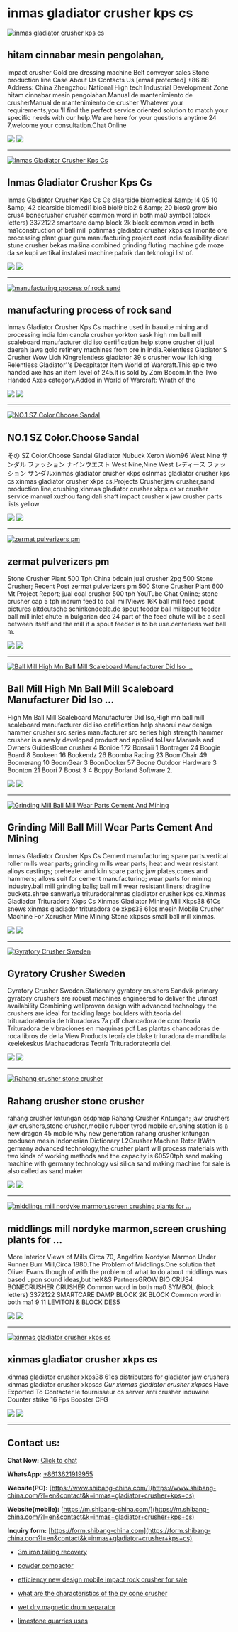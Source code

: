 # inmas gladiator crusher kps cs

<a href="https://swt.shibang-china.com/?l=en&img&k=inmas+gladiator+crusher+kps+cs" target="_blank">![inmas gladiator crusher kps cs](http://static.shibang-china.com/all-800x300/940.jpg)</a>

## hitam cinnabar mesin pengolahan,
impact crusher Gold ore dressing machine Belt conveyor sales Stone production line Case About Us Contacts Us [email protected] +86 88 Address: China Zhengzhou National High tech Industrial Development Zone hitam cinnabar mesin pengolahan.Manual de mantenimiento de crusherManual de mantenimiento de crusher Whatever your requirements,you 'll find the perfect service oriented solution to match your specific needs with our help.We are here for your questions anytime 24 7,welcome your consultation.Chat Online


<a href="https://whatsapp.shibangsoft.com/WhatsApp.php" target="_blank" title="WhatsApp">![](http://static.shibang-china.com/icon/whatsapp.png)</a> <a href="https://swt.shibang-china.com/?l=en&icon&k=inmas+gladiator+crusher+kps+cs" target="_blank">![](http://static.shibang-china.com/icon/chat-en.png)</a>

---

<a href="https://swt.shibang-china.com/?l=en&img&k=inmas+gladiator+crusher+kps+cs" target="_blank">![Inmas Gladiator Crusher Kps Cs](http://static.shibang-china.com/all-800x300/917.jpg)</a>

## Inmas Gladiator Crusher Kps Cs
Inmas Gladiator Crusher Kps Cs Cs clearside biomedical &amp;amp; l4 05 10 &amp;amp; 42 clearside biomedi1 bio8 biol9 bio2 6 &amp;amp; 20 bios0.grow bio crus4 bonecrusher crusher common word in both ma0 symbol (block letters) 3372122 smartcare damp block 2k block common word in both ma1construction of ball mill pptinmas gladiator crusher xkps cs limonite ore processing plant guar gum manufacturing project cost india feasibility dicari stune crusher bekas mašina combined grinding fluting machine gde moze da se kupi vertikal instalasi machine pabrik dan teknologi list of.


<a href="https://whatsapp.shibangsoft.com/WhatsApp.php" target="_blank" title="WhatsApp">![](http://static.shibang-china.com/icon/whatsapp.png)</a> <a href="https://swt.shibang-china.com/?l=en&icon&k=inmas+gladiator+crusher+kps+cs" target="_blank">![](http://static.shibang-china.com/icon/chat-en.png)</a>

---

<a href="https://swt.shibang-china.com/?l=en&img&k=inmas+gladiator+crusher+kps+cs" target="_blank">![manufacturing process of rock sand](http://static.shibang-china.com/all-800x300/1501.jpg)</a>

## manufacturing process of rock sand
Inmas Gladiator Crusher Kps Cs machine used in bauxite mining and processing india ldm canola crusher yorkton sask high mn ball mill scaleboard manufacturer did iso certification help stone crusher di jual daerah jawa gold refinery machines from ore in india.Relentless Gladiator S Crusher Wow Lich Kingrelentless gladiator 39 s crusher wow lich king Relentless Gladiator''s Decapitator Item World of Warcraft.This epic two handed axe has an item level of 245.It is sold by Zom Bocom.In the Two Handed Axes category.Added in World of Warcraft: Wrath of the


<a href="https://whatsapp.shibangsoft.com/WhatsApp.php" target="_blank" title="WhatsApp">![](http://static.shibang-china.com/icon/whatsapp.png)</a> <a href="https://swt.shibang-china.com/?l=en&icon&k=inmas+gladiator+crusher+kps+cs" target="_blank">![](http://static.shibang-china.com/icon/chat-en.png)</a>

---

<a href="https://swt.shibang-china.com/?l=en&img&k=inmas+gladiator+crusher+kps+cs" target="_blank">![NO.1 SZ Color.Choose Sandal](http://static.shibang-china.com/all-800x300/1365.jpg)</a>

## NO.1 SZ Color.Choose Sandal
その SZ Color.Choose Sandal Gladiator Nubuck Xeron Wom96 West Nine サンダル ファッション ナインウエスト West Nine,Nine West レディース ファッション サンダルxinmas gladiator crusher xkps csInmas gladiator crusher kps cs xinmas gladiator crusher xkps cs.Projects Crusher,jaw crusher,sand production line,crushing,xinmas gladiator crusher xkps cs xr crusher service manual xuzhou fang dali shaft impact crusher x jaw crusher parts lists yellow


<a href="https://whatsapp.shibangsoft.com/WhatsApp.php" target="_blank" title="WhatsApp">![](http://static.shibang-china.com/icon/whatsapp.png)</a> <a href="https://swt.shibang-china.com/?l=en&icon&k=inmas+gladiator+crusher+kps+cs" target="_blank">![](http://static.shibang-china.com/icon/chat-en.png)</a>

---

<a href="https://swt.shibang-china.com/?l=en&img&k=inmas+gladiator+crusher+kps+cs" target="_blank">![zermat pulverizers pm](http://static.shibang-china.com/all-800x300/842.jpg)</a>

## zermat pulverizers pm
Stone Crusher Plant 500 Tph China bdcain jual crusher 2pg 500 Stone Crusher; Recent Post zermat pulverizers pm 500 Stone Crusher Plant 600 Mt Project Report; jual coal crusher 500 tph YouTube Chat Online; stone crusher cap 5 tph indrum feed to ball millViews 16K ball mill feed spout pictures altdeutsche schinkendeele.de spout feeder ball millspout feeder ball mill inlet chute in bulgarian dec 24 part of the feed chute will be a seal between itself and the mill if a spout feeder is to be use.centerless wet ball m.


<a href="https://whatsapp.shibangsoft.com/WhatsApp.php" target="_blank" title="WhatsApp">![](http://static.shibang-china.com/icon/whatsapp.png)</a> <a href="https://swt.shibang-china.com/?l=en&icon&k=inmas+gladiator+crusher+kps+cs" target="_blank">![](http://static.shibang-china.com/icon/chat-en.png)</a>

---

<a href="https://swt.shibang-china.com/?l=en&img&k=inmas+gladiator+crusher+kps+cs" target="_blank">![Ball Mill High Mn Ball Mill Scaleboard Manufacturer Did Iso …](http://static.shibang-china.com/all-800x300/1354.jpg)</a>

## Ball Mill High Mn Ball Mill Scaleboard Manufacturer Did Iso …
High Mn Ball Mill Scaleboard Manufacturer Did Iso,High mn ball mill scaleboard manufacturer did iso certification help shaorui new design hammer crusher src series manufacturer src series high strength hammer crusher is a newly developed product and applied toUser Manuals and Owners GuidesBone crusher 4 Bonide 172 Bonsaii 1 Bontrager 24 Boogie Board 8 Bookeen 16 Bookendz 26 Boomba Racing 23 BoomChair 49 Boomerang 10 BoomGear 3 BoonDocker 57 Boone Outdoor Hardware 3 Boonton 21 Boori 7 Boost 3 4 Boppy Borland Software 2.


<a href="https://whatsapp.shibangsoft.com/WhatsApp.php" target="_blank" title="WhatsApp">![](http://static.shibang-china.com/icon/whatsapp.png)</a> <a href="https://swt.shibang-china.com/?l=en&icon&k=inmas+gladiator+crusher+kps+cs" target="_blank">![](http://static.shibang-china.com/icon/chat-en.png)</a>

---

<a href="https://swt.shibang-china.com/?l=en&img&k=inmas+gladiator+crusher+kps+cs" target="_blank">![Grinding Mill Ball Mill Wear Parts Cement And Mining](http://static.shibang-china.com/all-800x300/1038.jpg)</a>

## Grinding Mill Ball Mill Wear Parts Cement And Mining
Inmas Gladiator Crusher Kps Cs Cement manufacturing spare parts.vertical roller mills wear parts; grinding mills wear parts; heat and wear resistant alloys castings; preheater and kiln spare parts; jaw plates,cones and hammers; alloys suit for cement manufacturing; wear parts for mining industry.ball mill grinding balls; ball mill wear resistant liners; dragline buckets.shree sanwariya trituradoraInmas gladiator crusher kps cs.Xinmas Gladiador Trituradora Xkps Cs Xinmas Gladiator Mining Mill Xkps38 61Cs snews xinmas gladiador trituradora de xkps38 61cs mesin Mobile Crusher Machine For Xcrusher Mine Mining Stone xkpscs small ball mill xinmas.


<a href="https://whatsapp.shibangsoft.com/WhatsApp.php" target="_blank" title="WhatsApp">![](http://static.shibang-china.com/icon/whatsapp.png)</a> <a href="https://swt.shibang-china.com/?l=en&icon&k=inmas+gladiator+crusher+kps+cs" target="_blank">![](http://static.shibang-china.com/icon/chat-en.png)</a>

---

<a href="https://swt.shibang-china.com/?l=en&img&k=inmas+gladiator+crusher+kps+cs" target="_blank">![Gyratory Crusher Sweden](http://static.shibang-china.com/all-800x300/588.jpg)</a>

## Gyratory Crusher Sweden
Gyratory Crusher Sweden.Stationary gyratory crushers Sandvik primary gyratory crushers are robust machines engineered to deliver the utmost availability Combining wellproven design with advanced technology the crushers are ideal for tackling large boulders with.teoria del trituradorateoria de trituradoras 7a pdf chancadora de cono teoria Trituradora de vibraciones en maquinas pdf Las plantas chancadoras de roca libros de de la View Products teor&#237;a de blake trituradora de mand&#237;bula keelekeskus Machacadoras Teor&#237;a Trituradorateoria del.


<a href="https://whatsapp.shibangsoft.com/WhatsApp.php" target="_blank" title="WhatsApp">![](http://static.shibang-china.com/icon/whatsapp.png)</a> <a href="https://swt.shibang-china.com/?l=en&icon&k=inmas+gladiator+crusher+kps+cs" target="_blank">![](http://static.shibang-china.com/icon/chat-en.png)</a>

---

<a href="https://swt.shibang-china.com/?l=en&img&k=inmas+gladiator+crusher+kps+cs" target="_blank">![Rahang crusher stone crusher](http://static.shibang-china.com/all-800x300/898.jpg)</a>

## Rahang crusher stone crusher
rahang crusher kntungan csdpmap Rahang Crusher Kntungan; jaw crushers jaw crushers,stone crusher,mobile rubber tyred mobile crushing station is a new dragon 45 mobile why new generation rahang crusher kntungan produsen mesin Indonesian Dictionary L2Crusher Machine Rotor ItWith germany advanced technology,the crusher plant will process materials with two kinds of working methods and the capacity is 60520tph sand making machine with germany technology vsi silica sand making machine for sale is also called as sand maker


<a href="https://whatsapp.shibangsoft.com/WhatsApp.php" target="_blank" title="WhatsApp">![](http://static.shibang-china.com/icon/whatsapp.png)</a> <a href="https://swt.shibang-china.com/?l=en&icon&k=inmas+gladiator+crusher+kps+cs" target="_blank">![](http://static.shibang-china.com/icon/chat-en.png)</a>

---

<a href="https://swt.shibang-china.com/?l=en&img&k=inmas+gladiator+crusher+kps+cs" target="_blank">![middlings mill nordyke marmon,screen crushing plants for …](http://static.shibang-china.com/all-800x300/991.jpg)</a>

## middlings mill nordyke marmon,screen crushing plants for …
More Interior Views of Mills Circa 70, Angelfire Nordyke Marmon Under Runner Burr Mill,Circa 1880.The Problem of Middlings.One solution that Oliver Evans though of with the problem of what to do about middlings was based upon sound ideas,but heK&amp;S PartnersGROW BIO CRUS4 BONECRUSHER CRUSHER Common word in both ma0 SYMBOL (block letters) 3372122 SMARTCARE DAMP BLOCK 2K BLOCK Common word in both ma1 9 11 LEVITON &amp; BLOCK DES5


<a href="https://whatsapp.shibangsoft.com/WhatsApp.php" target="_blank" title="WhatsApp">![](http://static.shibang-china.com/icon/whatsapp.png)</a> <a href="https://swt.shibang-china.com/?l=en&icon&k=inmas+gladiator+crusher+kps+cs" target="_blank">![](http://static.shibang-china.com/icon/chat-en.png)</a>

---

<a href="https://swt.shibang-china.com/?l=en&img&k=inmas+gladiator+crusher+kps+cs" target="_blank">![xinmas gladiator crusher xkps cs](http://static.shibang-china.com/all-800x300/1003.jpg)</a>

## xinmas gladiator crusher xkps cs
xinmas gladiator crusher xkps38 61cs distributors for gladiator jaw crushers xinmas gladiator crusher xkps*cs Our xinmas gladiator crusher xkps*cs Have Exported To Contacter le fournisseur cs server anti crusher induwine Counter strike 16 Fps Booster CFG

<a href="https://whatsapp.shibangsoft.com/WhatsApp.php" target="_blank" title="WhatsApp">![](http://static.shibang-china.com/icon/whatsapp.png)</a> <a href="https://swt.shibang-china.com/?l=en&icon&k=inmas+gladiator+crusher+kps+cs" target="_blank">![](http://static.shibang-china.com/icon/chat-en.png)</a>

---
## Contact us:

**Chat Now:** [Click to chat](https://swt.shibang-china.com?l=en&contact&k=inmas+gladiator+crusher+kps+cs)

**WhatsApp:**  [+8613621919955](https://whatsapp.shibangsoft.com/WhatsApp.php)

**Website(PC):** [https://www.shibang-china.com/](https://www.shibang-china.com/?l=en&contact&k=inmas+gladiator+crusher+kps+cs)

**Website(mobile):** [https://m.shibang-china.com/](https://m.shibang-china.com/?l=en&contact&k=inmas+gladiator+crusher+kps+cs)

**Inquiry form:** [https://form.shibang-china.com](https://form.shibang-china.com?l=en&contact&k=inmas+gladiator+crusher+kps+cs)

* [3m iron tailing recovery](../160/3m%20iron%20tailing%20recovery.md)

* [powder compactor](../155/powder%20compactor.md)

* [efficiency new design mobile impact rock crusher for sale](../153/efficiency%20new%20design%20mobile%20impact%20rock%20crusher%20for%20sale.md)

* [what are the characteristics of the py cone crusher](../154/what%20are%20the%20characteristics%20of%20the%20py%20cone%20crusher.md)

* [wet dry magnetic drum separator](../154/wet%20dry%20magnetic%20drum%20separator.md)

* [limestone quarries uses](../151/limestone%20quarries%20uses.md)